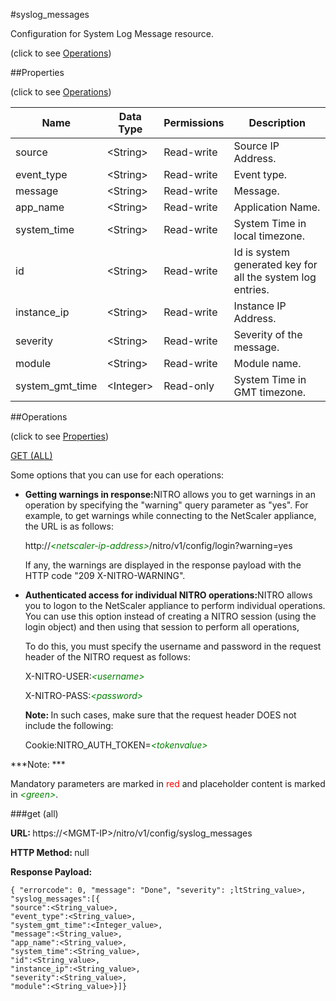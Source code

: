 #syslog_messages



Configuration for System Log Message resource.

<span>(click to see [Operations](#operations))</span>



##Properties 

<span>(click to see [Operations](#operations))</span>





<table><thead><tr><th>Name</th><th>Data Type</th><th>Permissions</th><th>Description</th></tr></thead><tbody><tr><td>source</td><td>&lt;String></td><td>Read-write</td><td>Source IP Address.</td></tr><tr><td>event_type</td><td>&lt;String></td><td>Read-write</td><td>Event type.</td></tr><tr><td>message</td><td>&lt;String></td><td>Read-write</td><td>Message.</td></tr><tr><td>app_name</td><td>&lt;String></td><td>Read-write</td><td>Application Name.</td></tr><tr><td>system_time</td><td>&lt;String></td><td>Read-write</td><td>System Time in local timezone.</td></tr><tr><td>id</td><td>&lt;String></td><td>Read-write</td><td>Id is system generated key for all the system log entries.</td></tr><tr><td>instance_ip</td><td>&lt;String></td><td>Read-write</td><td>Instance IP Address.</td></tr><tr><td>severity</td><td>&lt;String></td><td>Read-write</td><td>Severity of the message.</td></tr><tr><td>module</td><td>&lt;String></td><td>Read-write</td><td>Module name.</td></tr><tr><td>system_gmt_time</td><td>&lt;Integer></td><td>Read-only</td><td>System Time in GMT timezone.</td></tr></tbody></table>

##Operations 

<span>(click to see [Properties](#properties))</span>





[GET (ALL)](#get-all)





Some options that you can use for each operations:

<ul><li><p><b>Getting warnings in response:</b>NITRO allows you to get warnings in an operation by specifying the "warning" query parameter as "yes". For example, to get warnings while connecting to the NetScaler appliance, the URL is as follows:</p><p>http://<span style="color:green;font-style:italic;">&lt;netscaler-ip-address&gt;</span>/nitro/v1/config/login?warning=yes</p><p>If any, the warnings are displayed in the response payload with the HTTP code "209 X-NITRO-WARNING".</p></li><li><p><b>Authenticated access for individual NITRO operations:</b>NITRO allows you to logon to the NetScaler appliance to perform individual operations. You can use this option instead of creating a NITRO session (using the login object) and then using that session to perform all operations,</p><p>To do this, you must specify the username and password in the request header of the NITRO request as follows:</p><p>X-NITRO-USER:<span style="color:green;font-style:italic;">&lt;username&gt;</span></p><p>X-NITRO-PASS:<span style="color:green;font-style:italic;">&lt;password&gt;</span></p><p><b>Note: </b>In such cases, make sure that the request header DOES not include the following:</p><p>Cookie:NITRO_AUTH_TOKEN=<span style="color:green;font-style:italic;">&lt;tokenvalue&gt;</span></p></li></ul>







***Note: *** 

Mandatory parameters are marked in <span style="color:#FF0000;">red</span> and placeholder content is marked in <span style="color:green;font-style:italic">&lt;green&gt;</span>.



###get (all)







<b>URL: </b>https://&lt;MGMT-IP&gt;/nitro/v1/config/syslog_messages

<b>HTTP Method: </b>null

<b>Response Payload: </b>
```
{ "errorcode": 0, "message": "Done", "severity": ;ltString_value>, "syslog_messages":[{
"source":<String_value>,
"event_type":<String_value>,
"system_gmt_time":<Integer_value>,
"message":<String_value>,
"app_name":<String_value>,
"system_time":<String_value>,
"id":<String_value>,
"instance_ip":<String_value>,
"severity":<String_value>,
"module":<String_value>}]}
```







